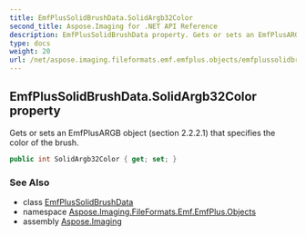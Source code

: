 ```yaml
---
title: EmfPlusSolidBrushData.SolidArgb32Color
second_title: Aspose.Imaging for .NET API Reference
description: EmfPlusSolidBrushData property. Gets or sets an EmfPlusARGB object section 2.2.2.1 that specifies the color of the brush
type: docs
weight: 20
url: /net/aspose.imaging.fileformats.emf.emfplus.objects/emfplussolidbrushdata/solidargb32color/
---
```

## EmfPlusSolidBrushData.SolidArgb32Color property

Gets or sets an EmfPlusARGB object (section 2.2.2.1) that specifies the color of the brush.

```csharp
public int SolidArgb32Color { get; set; }
```

### See Also

* class [EmfPlusSolidBrushData](../)
* namespace [Aspose.Imaging.FileFormats.Emf.EmfPlus.Objects](../../emfplussolidbrushdata/)
* assembly [Aspose.Imaging](../../../)


